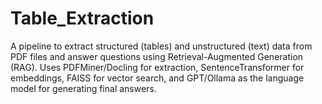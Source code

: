 # Table_Extraction
A pipeline to extract structured (tables) and unstructured (text) data from PDF files and answer questions using Retrieval-Augmented Generation (RAG). Uses PDFMiner/Docling for extraction, SentenceTransformer for embeddings, FAISS for vector search, and GPT/Ollama as the language model for generating final answers.
